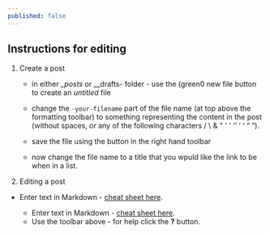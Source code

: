 ```yaml
---
published: false
---
```

## Instructions for editing

1. Create a post

	- in either _\_posts_ or _\_drafts- folder - use the (green0 new file button to create an _untitled_ file		

	- change the `-your-filename` part of the file name (at top above the formatting toolbar) to something representing the content in the post (without spaces, or any of the following characters / \ & " ' ' ‘’ ’ ‘ “ ”).

	- save the file using the button in the right hand toolbar

	- now change the file name to a title that you wpuld like the link to be when in a list. 


2. Editing a post

- Enter text in Markdown - [cheat sheet here](http://daringfireball.net/projects/markdown/). 	
	
    - Enter text in Markdown - [cheat sheet here](http://daringfireball.net/projects/markdown/). 
    - Use the toolbar above - for help click the **?** button.
  
